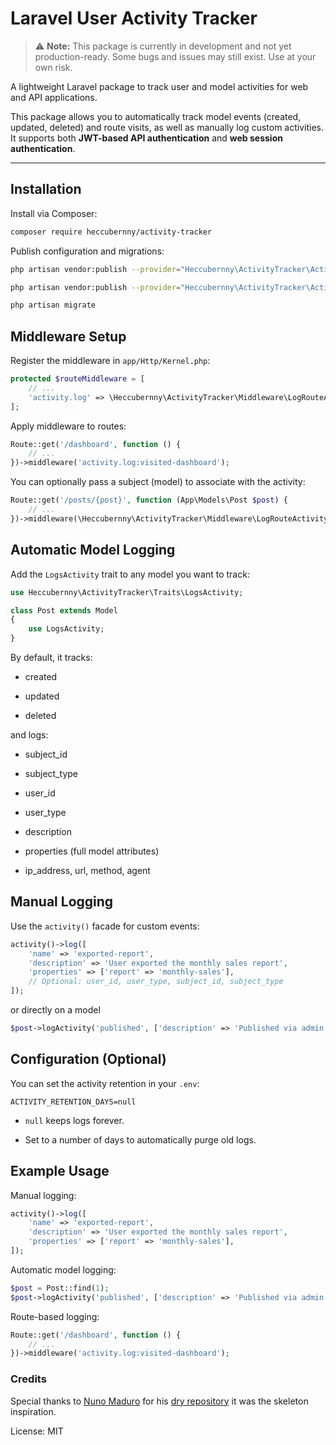 
# Laravel User Activity Tracker

> ⚠️ **Note:** This package is currently in development and not yet production-ready. Some bugs and issues may still exist. Use at your own risk.  



A lightweight Laravel package to track user and model activities for web and API applications.  

This package allows you to automatically track model events (created, updated, deleted) and route visits, as well as manually log custom activities. It supports both **JWT-based API authentication** and **web session authentication**.

---
## Installation

Install via Composer:

```bash
composer require heccubernny/activity-tracker
```

Publish configuration and migrations:

```bash
php artisan vendor:publish --provider="Heccubernny\ActivityTracker\ActivityServiceProvider" --tag="activitytracker-config"

php artisan vendor:publish --provider="Heccubernny\ActivityTracker\ActivityServiceProvider" --tag="activitytracker-migrations"

php artisan migrate
```

## Middleware Setup

Register the middleware in ```app/Http/Kernel.php```:

```php
protected $routeMiddleware = [
    // ...
    'activity.log' => \Heccubernny\ActivityTracker\Middleware\LogRouteActivity::class,
];
```

Apply middleware to routes:

```php
Route::get('/dashboard', function () {
    // ...
})->middleware('activity.log:visited-dashboard');
```

You can optionally pass a subject (model) to associate with the activity:

```php
Route::get('/posts/{post}', function (App\Models\Post $post) {
    // ...
})->middleware(\Heccubernny\ActivityTracker\Middleware\LogRouteActivity::class.':view-post,' . $post->id);
```

## Automatic Model Logging

Add the ```LogsActivity``` trait to any model you want to track:

```php
use Heccubernny\ActivityTracker\Traits\LogsActivity;

class Post extends Model
{
    use LogsActivity;
}
```
By default, it tracks:

- created

- updated

- deleted

and logs:

- subject_id

- subject_type

- user_id

- user_type

- description

- properties (full model attributes)

- ip_address, url, method, agent

## Manual Logging

Use the ```activity()``` facade for custom events:

```php
activity()->log([
    'name' => 'exported-report',
    'description' => 'User exported the monthly sales report',
    'properties' => ['report' => 'monthly-sales'],
    // Optional: user_id, user_type, subject_id, subject_type
]);
```

or directly on a model

```php
$post->logActivity('published', ['description' => 'Published via admin panel']);
```

## Configuration (Optional)

You can set the activity retention in your ```.env```:

```env
ACTIVITY_RETENTION_DAYS=null
```

- ```null``` keeps logs forever.

- Set to a number of days to automatically purge old logs.

## Example Usage

Manual logging:

```php
activity()->log([
    'name' => 'exported-report',
    'description' => 'User exported the monthly sales report',
    'properties' => ['report' => 'monthly-sales'],
]);
```

Automatic model logging:

```php
$post = Post::find(1);
$post->logActivity('published', ['description' => 'Published via admin panel']);
```

Route-based logging:

```php
Route::get('/dashboard', function () {
    // ...
})->middleware('activity.log:visited-dashboard');
```

### Credits

Special thanks to [Nuno Maduro](https://github.com/nunomaduro) for his [dry repository](https://github.com/nunomaduro/dry) it was the skeleton inspiration.

License: MIT
